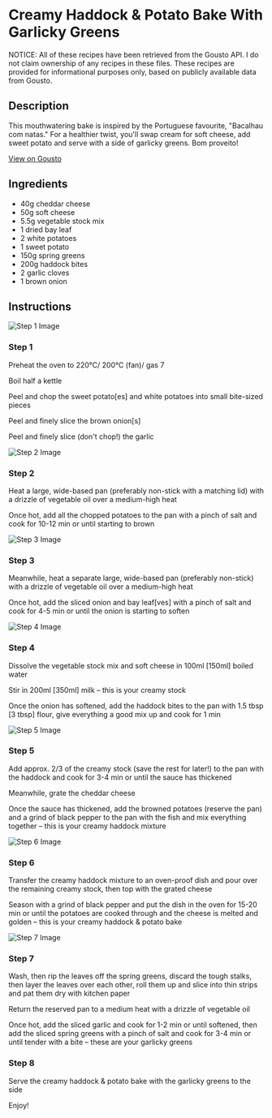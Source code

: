 # Creamy Haddock & Potato Bake With Garlicky Greens

NOTICE: All of these recipes have been retrieved from the Gousto API. I do not claim ownership of any recipes in these files. These recipes are provided for informational purposes only, based on publicly available data from Gousto.

## Description

This mouthwatering bake is inspired by the Portuguese favourite, "Bacalhau com natas." For a healthier twist, you'll swap cream for soft cheese, add sweet potato and serve with a side of garlicky greens. Bom proveito! 

[View on Gousto](https://www.gousto.co.uk/recipes/cookbook/creamy-haddock-potato-bake-with-greens)

## Ingredients

- 40g cheddar cheese
- 50g soft cheese
- 5.5g vegetable stock mix
- 1 dried bay leaf
- 2 white potatoes
- 1 sweet potato
- 150g spring greens
- 200g haddock bites
- 2 garlic cloves
- 1 brown onion

## Instructions

![Step 1 Image](https://production-media.gousto.co.uk/cms/recipe-step-image/step-1-copy-1644840989385-x200.jpg)

### Step 1

Preheat the oven to 220°C/ 200°C (fan)/ gas 7

Boil half a kettle

Peel and chop the sweet potato<span class="text-danger">[es]</span> and white potatoes into small bite-sized pieces

Peel and finely slice the brown onion<span class="text-danger">[s]</span>

Peel and finely slice (don't chop!) the garlic

![Step 2 Image](https://production-media.gousto.co.uk/cms/recipe-step-image/step-2-copy-1644840996759-x200.jpg)

### Step 2

Heat a large, wide-based pan (preferably non-stick with a matching lid) with a drizzle of vegetable oil over a medium-high heat

Once hot, add all the chopped potatoes to the pan with a pinch of salt and cook for 10-12 min or until starting to brown

![Step 3 Image](https://production-media.gousto.co.uk/cms/recipe-step-image/step-3-copy-1644841005103-x200.jpg)

### Step 3

Meanwhile, heat a separate large, wide-based pan (preferably non-stick) with a drizzle of vegetable oil over a medium-high heat

Once hot, add the sliced onion and bay leaf<span class="text-danger">[ves]</span> with a pinch of salt and cook for 4-5 min or until the onion is starting to soften

![Step 4 Image](https://production-media.gousto.co.uk/cms/recipe-step-image/step-4-copy-1644841015343-x200.jpg)

### Step 4

Dissolve the vegetable stock mix and soft cheese in 100ml<span class="text-danger"> [150ml] </span>boiled water

Stir in 200ml <span class="text-danger">[350ml]</span> milk – this is your creamy stock

Once the onion has softened, add the haddock bites to the pan with 1.5 tbsp <span class="text-danger">[3 tbsp] </span>flour, give everything a good mix up and cook for 1 min

![Step 5 Image](https://production-media.gousto.co.uk/cms/recipe-step-image/step-5-copy-1644841026265-x200.jpg)

### Step 5

Add approx. 2/3 of the creamy stock (save the rest for later!) to the pan with the haddock and cook for 3-4 min or until the sauce has thickened

Meanwhile, grate the cheddar cheese

Once the sauce has thickened, add the browned potatoes (reserve the pan) and a grind of black pepper to the pan with the fish and mix everything together – this is your creamy haddock mixture

![Step 6 Image](https://production-media.gousto.co.uk/cms/recipe-step-image/step-6-copy-1644841051983-x200.jpg)

### Step 6

Transfer the creamy haddock mixture to an oven-proof dish and pour over the remaining creamy stock, then top with the grated cheese

Season with a grind of black pepper and put the dish in the oven for 15-20 min or until the potatoes are cooked through and the cheese is melted and golden – this is your creamy haddock & potato bake

![Step 7 Image](https://production-media.gousto.co.uk/cms/recipe-step-image/step-7-1647257706069-x200.jpg)

### Step 7

Wash, then rip the leaves off the spring greens, discard the tough stalks, then layer the leaves over each other, roll them up and slice into thin strips and pat them dry with kitchen paper

Return the reserved pan to a medium heat with a drizzle of vegetable oil

Once hot, add the sliced garlic and cook for 1-2 min or until softened, then add the sliced spring greens with a pinch of salt and cook for 3-4 min or until tender with a bite – these are your garlicky greens

### Step 8

Serve the creamy haddock & potato bake with the garlicky greens to the side

Enjoy!

